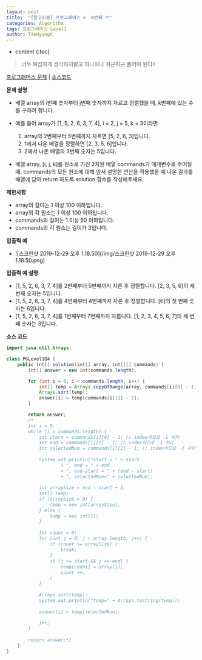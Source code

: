 ```yaml
---
layout: post
title:  "[알고리즘] 프로그래머스 >  K번째 수"
categories: Algorithm
tags: 프로그래머스 Level1
author: TaeHyungK
---
```


* content
{:toc}

> 너무 복잡하게 생각하지말고 하나하나 차근차근 풀어야 된다!!

[프로그래머스 문제](https://programmers.co.kr/learn/courses/30/lessons/42748) | [소스코드](https://github.com/TaeHyungK/algorithm/blob/master/src/programmers/level1/PGLevel1Q4.java)

**문제 설명**

  - 배열 array의 i번째 숫자부터 j번째 숫자까지 자르고 정렬했을 때, k번째에 있는 수를 구하려 합니다.
  
  - 예를 들어 array가 [1, 5, 2, 6, 3, 7, 4], i = 2, j = 5, k = 3이라면
    1. array의 2번째부터 5번째까지 자르면 [5, 2, 6, 3]입니다.
    2. 1에서 나온 배열을 정렬하면 [2, 3, 5, 6]입니다.
    3. 2에서 나온 배열의 3번째 숫자는 5입니다.
    
  - 배열 array, [i, j, k]를 원소로 가진 2차원 배열 commands가 매개변수로 주어질 때, commands의 모든 원소에 대해 앞서 설명한 연산을 적용했을 때 나온 결과를 배열에 담아 return 하도록 solution 함수를 작성해주세요.

**제한사항**

 - array의 길이는 1 이상 100 이하입니다.
 - array의 각 원소는 1 이상 100 이하입니다.
 - commands의 길이는 1 이상 50 이하입니다.
 - commands의 각 원소는 길이가 3입니다.

**입출력 예**
- ![스크린샷 2019-12-29 오후 1.18.50](/img/스크린샷 2019-12-29 오후 1.18.50.png)

**입출력 예 설명**

 - [1, 5, 2, 6, 3, 7, 4]를 2번째부터 5번째까지 자른 후 정렬합니다. [2, 3, 5, 6]의 세 번째 숫자는 5입니다.
 - [1, 5, 2, 6, 3, 7, 4]를 4번째부터 4번째까지 자른 후 정렬합니다. [6]의 첫 번째 숫자는 6입니다.
 - [1, 5, 2, 6, 3, 7, 4]를 1번째부터 7번째까지 자릅니다. [1, 2, 3, 4, 5, 6, 7]의 세 번째 숫자는 3입니다.

**소스 코드**

```java
import java.util.Arrays;

class PGLevel1Q4 {
    public int[] solution(int[] array, int[][] commands) {
        int[] answer = new int[commands.length];

        for (int i = 0; i < commands.length; i++) {
            int[] temp = Arrays.copyOfRange(array, commands[i][0] - 1, commands[i][1]);
            Arrays.sort(temp);
            answer[i] = temp[commands[i][2] - 1];
        }

        return answer;
        /*
        int i = 0;
        while (i < commands.length) {
        	int start = commands[i][0] - 1; // index이므로 -1 처리
        	int end = commands[i][1] - 1; // index이므로 -1 처리
        	int selectedNum = commands[i][2] - 1; // index이므로 -1 처리
        	
        	System.out.println("start = " + start 
        			+ ", end = " + end 
        			+ ", end-start = " + (end - start) 
        			+ ", selectedNum=" + selectedNum);
        	
        	int arraySize = end - start + 1;
        	int[] temp;
        	if (arraySize > 0) {
        		temp = new int[arraySize];
        	} else {
        		temp = new int[1];
        	}
        	
        	int count = 0;
        	for (int j = 0; j < array.length; j++) {
        		if (count >= arraySize) {
        			break;
        		}
        		if (j >= start && j <= end) {
        			temp[count] = array[j];
        			count ++;
        		}
        	}
        	
        	Arrays.sort(temp);
        	System.out.println("temp=" + Arrays.toString(temp));
        	
        	answer[i] = temp[selectedNum];
        	
        	i++;
        }
         
        return answer;*/
    }
}
```